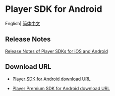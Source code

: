 # Player SDK for Android

English| [简体中文](./README.md)

## Release Notes

[Release Notes of Player SDKs for iOS and Android](https://www.tencentcloud.com/document/product/266/50632?lang=en&pg=)

## Download URL

- [Player SDK for Android download URL](https://liteav.sdk.qcloud.com/download/latest/TXLiteAVSDK_Player_Android_latest.zip)

- [Player Premium SDK for Android download URL](https://liteav.sdk.qcloud.com/download/latest/TXLiteAVSDK_Player_Premium_Android_latest.zip)

